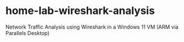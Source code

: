 # home-lab-wireshark-analysis
Network Traffic Analysis using Wireshark in a Windows 11 VM (ARM via Parallels Desktop)
